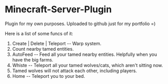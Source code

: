 # Minecraft-Server-Plugin
Plugin for my own purposes.
Uploaded to github just for my portfolio =)

Here is a list of some funcs of it:
1) Create | Delete | Teleport -- Warp system.
2) Count nearby tamed entities.
3) AutoFeed -- Feed all your tamed nearby entities. Helpfully when you have the big farms.
4) Whiste -- Teleport all your tamed wolves/cats, which aren't sitting now.
5) Tamed wolves will not attack each other, including players.
6) Home -- Teleport you to your bed.
